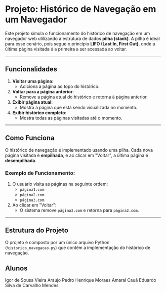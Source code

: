 # Projeto: Histórico de Navegação em um Navegador

Este projeto simula o funcionamento do histórico de navegação em um navegador web utilizando a estrutura de dados **pilha (stack)**. A pilha é ideal para esse cenário, pois segue o princípio **LIFO (Last In, First Out)**, onde a última página visitada é a primeira a ser acessada ao voltar.

---

## Funcionalidades

1. **Visitar uma página**:
   - Adiciona a página ao topo do histórico.
2. **Voltar para a página anterior**:
   - Remove a página atual do histórico e retorna à página anterior.
3. **Exibir página atual**:
   - Mostra a página que está sendo visualizada no momento.
4. **Exibir histórico completo**:
   - Mostra todas as páginas visitadas até o momento.

---

## Como Funciona

O histórico de navegação é implementado usando uma pilha. Cada nova página visitada é **empilhada**, e ao clicar em "Voltar", a última página é **desempilhada**.

### Exemplo de Funcionamento:
1. O usuário visita as páginas na seguinte ordem:
   - `página1.com`
   - `página2.com`
   - `página3.com`
2. Ao clicar em "Voltar":
   - O sistema remove `página3.com` e retorna para `página2.com`.

---

## Estrutura do Projeto

O projeto é composto por um único arquivo Python (`historico_navegacao.py`) que contém a implementação do histórico de navegação.


## Alunos

Igor de Sousa Vieira Araujo 
Pedro Henrique Moraes Amaral 
Cauã Eduardo Silva de Carvalho Mendes 
